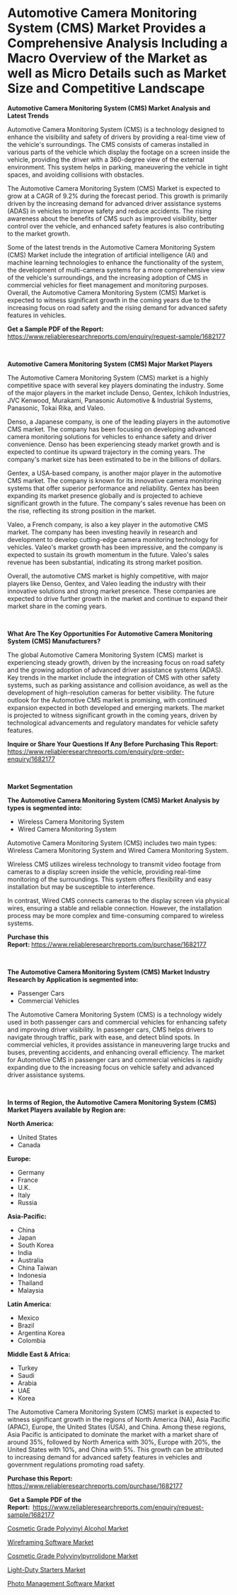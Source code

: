 <p><h1>Automotive Camera Monitoring System (CMS) Market Provides a Comprehensive Analysis Including a Macro Overview of the Market as well as Micro Details such as Market Size and Competitive Landscape</h1></p><p><strong>Automotive Camera Monitoring System (CMS) Market Analysis and Latest Trends</strong></p>
<p><p>Automotive Camera Monitoring System (CMS) is a technology designed to enhance the visibility and safety of drivers by providing a real-time view of the vehicle's surroundings. The CMS consists of cameras installed in various parts of the vehicle which display the footage on a screen inside the vehicle, providing the driver with a 360-degree view of the external environment. This system helps in parking, maneuvering the vehicle in tight spaces, and avoiding collisions with obstacles.</p><p>The Automotive Camera Monitoring System (CMS) Market is expected to grow at a CAGR of 9.2% during the forecast period. This growth is primarily driven by the increasing demand for advanced driver assistance systems (ADAS) in vehicles to improve safety and reduce accidents. The rising awareness about the benefits of CMS such as improved visibility, better control over the vehicle, and enhanced safety features is also contributing to the market growth.</p><p>Some of the latest trends in the Automotive Camera Monitoring System (CMS) Market include the integration of artificial intelligence (AI) and machine learning technologies to enhance the functionality of the system, the development of multi-camera systems for a more comprehensive view of the vehicle's surroundings, and the increasing adoption of CMS in commercial vehicles for fleet management and monitoring purposes. Overall, the Automotive Camera Monitoring System (CMS) Market is expected to witness significant growth in the coming years due to the increasing focus on road safety and the rising demand for advanced safety features in vehicles.</p></p>
<p><strong>Get a Sample PDF of the Report:&nbsp;</strong> <a href="https://www.reliableresearchreports.com/enquiry/request-sample/1682177">https://www.reliableresearchreports.com/enquiry/request-sample/1682177</a></p>
<p>&nbsp;</p>
<p><strong>Automotive Camera Monitoring System (CMS) Major Market Players</strong></p>
<p><p>The Automotive Camera Monitoring System (CMS) market is a highly competitive space with several key players dominating the industry. Some of the major players in the market include Denso, Gentex, Ichikoh Industries, JVC Kenwood, Murakami, Panasonic Automotive & Industrial Systems, Panasonic, Tokai Rika, and Valeo.</p><p>Denso, a Japanese company, is one of the leading players in the automotive CMS market. The company has been focusing on developing advanced camera monitoring solutions for vehicles to enhance safety and driver convenience. Denso has been experiencing steady market growth and is expected to continue its upward trajectory in the coming years. The company's market size has been estimated to be in the billions of dollars.</p><p>Gentex, a USA-based company, is another major player in the automotive CMS market. The company is known for its innovative camera monitoring systems that offer superior performance and reliability. Gentex has been expanding its market presence globally and is projected to achieve significant growth in the future. The company's sales revenue has been on the rise, reflecting its strong position in the market.</p><p>Valeo, a French company, is also a key player in the automotive CMS market. The company has been investing heavily in research and development to develop cutting-edge camera monitoring technology for vehicles. Valeo's market growth has been impressive, and the company is expected to sustain its growth momentum in the future. Valeo's sales revenue has been substantial, indicating its strong market position.</p><p>Overall, the automotive CMS market is highly competitive, with major players like Denso, Gentex, and Valeo leading the industry with their innovative solutions and strong market presence. These companies are expected to drive further growth in the market and continue to expand their market share in the coming years.</p></p>
<p>&nbsp;</p>
<p><strong>What Are The Key Opportunities For Automotive Camera Monitoring System (CMS) Manufacturers?</strong></p>
<p><p>The global Automotive Camera Monitoring System (CMS) market is experiencing steady growth, driven by the increasing focus on road safety and the growing adoption of advanced driver assistance systems (ADAS). Key trends in the market include the integration of CMS with other safety systems, such as parking assistance and collision avoidance, as well as the development of high-resolution cameras for better visibility. The future outlook for the Automotive CMS market is promising, with continued expansion expected in both developed and emerging markets. The market is projected to witness significant growth in the coming years, driven by technological advancements and regulatory mandates for vehicle safety features.</p></p>
<p><strong>Inquire or Share Your Questions If Any Before Purchasing This Report:</strong> <a href="https://www.reliableresearchreports.com/enquiry/pre-order-enquiry/1682177">https://www.reliableresearchreports.com/enquiry/pre-order-enquiry/1682177</a></p>
<p>&nbsp;</p>
<p><strong>Market Segmentation</strong></p>
<p><strong>The Automotive Camera Monitoring System (CMS) Market Analysis by types is segmented into:</strong></p>
<p><ul><li>Wireless Camera Monitoring System</li><li>Wired Camera Monitoring System</li></ul></p>
<p><p>Automotive Camera Monitoring System (CMS) includes two main types: Wireless Camera Monitoring System and Wired Camera Monitoring System. </p><p>Wireless CMS utilizes wireless technology to transmit video footage from cameras to a display screen inside the vehicle, providing real-time monitoring of the surroundings. This system offers flexibility and easy installation but may be susceptible to interference.</p><p>In contrast, Wired CMS connects cameras to the display screen via physical wires, ensuring a stable and reliable connection. However, the installation process may be more complex and time-consuming compared to wireless systems.</p></p>
<p><strong>Purchase this Report:&nbsp;</strong><a href="https://www.reliableresearchreports.com/purchase/1682177">https://www.reliableresearchreports.com/purchase/1682177</a></p>
<p>&nbsp;</p>
<p><strong>The Automotive Camera Monitoring System (CMS) Market Industry Research by Application is segmented into:</strong></p>
<p><ul><li>Passenger Cars</li><li>Commercial Vehicles</li></ul></p>
<p><p>The Automotive Camera Monitoring System (CMS) is a technology widely used in both passenger cars and commercial vehicles for enhancing safety and improving driver visibility. In passenger cars, CMS helps drivers to navigate through traffic, park with ease, and detect blind spots. In commercial vehicles, it provides assistance in maneuvering large trucks and buses, preventing accidents, and enhancing overall efficiency. The market for Automotive CMS in passenger cars and commercial vehicles is rapidly expanding due to the increasing focus on vehicle safety and advanced driver assistance systems.</p></p>
<p>&nbsp;</p>
<p><strong>In terms of Region, the Automotive Camera Monitoring System (CMS) Market Players available by Region are:</strong></p>
<p>
    <p> <strong> North America: </strong>
        <ul>
            <li>United States</li>
            <li>Canada</li>
        </ul>
        </p> 
    <p> <strong> Europe: </strong>
        <ul>
            <li>Germany</li>
            <li>France</li>
            <li>U.K.</li>
            <li>Italy</li>
            <li>Russia</li>
        </ul>
        </p> 
    <p> <strong> Asia-Pacific: </strong>
        <ul>
            <li>China</li>
            <li>Japan</li>
            <li>South Korea</li>
            <li>India</li>
            <li>Australia</li>
            <li>China Taiwan</li>
            <li>Indonesia</li>
            <li>Thailand</li>
            <li>Malaysia</li>
        </ul>
        </p> 
    <p> <strong> Latin America: </strong>
        <ul>
            <li>Mexico</li>
            <li>Brazil</li>
            <li>Argentina Korea</li>
            <li>Colombia</li>
        </ul>
        </p> 
    <p> <strong> Middle East & Africa: </strong>
        <ul>
            <li>Turkey</li>
            <li>Saudi</li>
            <li>Arabia</li>
            <li>UAE</li>
            <li>Korea</li>
        </ul>
    </p>
    </p>
<p><p>The Automotive Camera Monitoring System (CMS) market is expected to witness significant growth in the regions of North America (NA), Asia Pacific (APAC), Europe, the United States (USA), and China. Among these regions, Asia Pacific is anticipated to dominate the market with a market share of around 35%, followed by North America with 30%, Europe with 20%, the United States with 10%, and China with 5%. This growth can be attributed to increasing demand for advanced safety features in vehicles and government regulations promoting road safety.</p></p>
<p><strong>Purchase this Report: </strong><a href="https://www.reliableresearchreports.com/purchase/1682177">https://www.reliableresearchreports.com/purchase/1682177</a></p>
<p>&nbsp;<strong>Get a Sample PDF of the Report:&nbsp;&nbsp;</strong><a href="https://www.reliableresearchreports.com/enquiry/request-sample/1682177">https://www.reliableresearchreports.com/enquiry/request-sample/1682177</a></p>
<p><strong></strong></p>
<p><p><a href="https://issuu.com/reportprime-2/docs/cosmetic-grade-polyvinyl-alcohol-market-size-2030.">Cosmetic Grade Polyvinyl Alcohol Market</a></p><p><a href="https://medium.com/@dessiefadel/analyzing-wireframing-software-market-global-industry-perspective-and-forecast-2024-to-2031-8f730eb360db">Wireframing Software Market</a></p><p><a href="https://issuu.com/reportprime-2/docs/cosmetic-grade-polyvinylpyrrolidone-market-size-20">Cosmetic Grade Polyvinylpyrrolidone Market</a></p><p><a href="https://github.com/Alonsoolds3wq1d81czn8rbol/Market-Research-Report-List-1/blob/main/light-duty-starters-market.md">Light-Duty Starters Market</a></p><p><a href="https://medium.com/@dessiefadel/photo-management-software-market-size-and-market-trends-complete-industry-overview-2024-to-2031-c613a60e2d33">Photo Management Software Market</a></p></p>